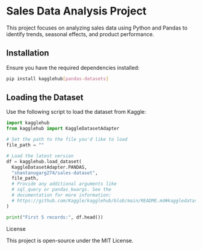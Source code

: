 # Sales Data Analysis Project

This project focuses on analyzing sales data using Python and Pandas to identify trends, seasonal effects, and product performance.

## Installation

Ensure you have the required dependencies installed:

```sh
pip install kagglehub[pandas-datasets]
```

## Loading the Dataset

Use the following script to load the dataset from Kaggle:

```python
import kagglehub
from kagglehub import KaggleDatasetAdapter

# Set the path to the file you'd like to load
file_path = ""

# Load the latest version
df = kagglehub.load_dataset(
  KaggleDatasetAdapter.PANDAS,
  "shantanugarg274/sales-dataset",
  file_path,
  # Provide any additional arguments like
  # sql_query or pandas_kwargs. See the
  # documentation for more information:
  # https://github.com/Kaggle/kagglehub/blob/main/README.md#kaggledatasetadapterpandas
)

print("First 5 records:", df.head())
```
License

This project is open-source under the MIT License.
